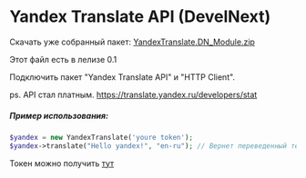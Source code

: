 # Yandex Translate API (DevelNext)

Скачать уже собранный пакет: [YandexTranslate.DN_Module.zip](https://github.com/jphp-group-community/Yandex-Translate-API-DevelNext/releases/download/0.1/YandexTranslate.DN_Module.zip)

Этот файл есть в лелизе 0.1

Подключить пакет "Yandex Translate API" и "HTTP Client".

ps. API стал платным. https://translate.yandex.ru/developers/stat

##### Пример использования:

```php
$yandex = new YandexTranslate('youre token');
$yandex->translate("Hello yandex!", "en-ru"); // Вернет переведенный текст или произойдет иключение
```

Токен можно получить [тут](https://tech.yandex.ru/keys/get/?service=trnsl)

